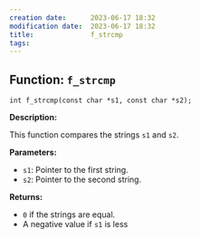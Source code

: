 ```yaml
---
creation date:		2023-06-17 18:32
modification date:	2023-06-17 18:32
title: 				f_strcmp
tags:
---
```

## Function: `f_strcmp`

`int f_strcmp(const char *s1, const char *s2);`

**Description:**

This function compares the strings `s1` and `s2`.

**Parameters:**

- `s1`: Pointer to the first string.
- `s2`: Pointer to the second string.

**Returns:**

- `0` if the strings are equal.
- A negative value if `s1` is less